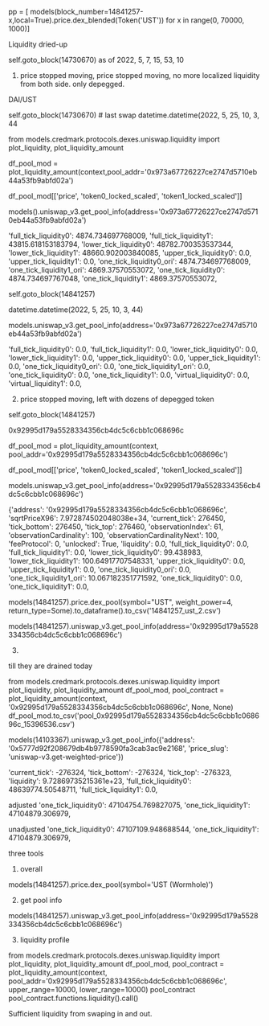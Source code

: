 pp = [ models(block_number=14841257-x,local=True).price.dex_blended(Token('UST'))
       for x in range(0, 70000, 1000)]

Liquidity dried-up

self.goto_block(14730670) as of 2022, 5, 7, 15, 53, 10

1. price stopped moving, price stopped moving, no more localized liquidity from both side. only depegged.

DAI/UST

self.goto_block(14730670) # last swap
datetime.datetime(2022, 5, 25, 10, 3, 44

from models.credmark.protocols.dexes.uniswap.liquidity import plot_liquidity, plot_liquidity_amount

df_pool_mod = plot_liquidity_amount(context,pool_addr='0x973a67726227ce2747d5710eb44a53fb9abfd02a')

df_pool_mod[['price', 'token0_locked_scaled', 'token1_locked_scaled']]

models().uniswap_v3.get_pool_info(address='0x973a67726227ce2747d5710eb44a53fb9abfd02a')

 'full_tick_liquidity0': 4874.734697768009,
 'full_tick_liquidity1': 43815.618153183794,
 'lower_tick_liquidity0': 48782.700353537344,
 'lower_tick_liquidity1': 48660.902003840085,
 'upper_tick_liquidity0': 0.0,
 'upper_tick_liquidity1': 0.0,
 'one_tick_liquidity0_ori': 4874.734697768009,
 'one_tick_liquidity1_ori': 4869.37570553072,
 'one_tick_liquidity0': 4874.734697767048,
 'one_tick_liquidity1': 4869.37570553072,

self.goto_block(14841257)

datetime.datetime(2022, 5, 25, 10, 3, 44)

models.uniswap_v3.get_pool_info(address='0x973a67726227ce2747d5710eb44a53fb9abfd02a')

 'full_tick_liquidity0': 0.0,
 'full_tick_liquidity1': 0.0,
 'lower_tick_liquidity0': 0.0,
 'lower_tick_liquidity1': 0.0,
 'upper_tick_liquidity0': 0.0,
 'upper_tick_liquidity1': 0.0,
 'one_tick_liquidity0_ori': 0.0,
 'one_tick_liquidity1_ori': 0.0,
 'one_tick_liquidity0': 0.0,
 'one_tick_liquidity1': 0.0,
 'virtual_liquidity0': 0.0,
 'virtual_liquidity1': 0.0,

2. price stopped moving, left with dozens of depegged token

self.goto_block(14841257)

0x92995d179a5528334356cb4dc5c6cbb1c068696c

df_pool_mod = plot_liquidity_amount(context, pool_addr='0x92995d179a5528334356cb4dc5c6cbb1c068696c')

df_pool_mod[['price', 'token0_locked_scaled', 'token1_locked_scaled']]

models.uniswap_v3.get_pool_info(address='0x92995d179a5528334356cb4dc5c6cbb1c068696c')

{'address': '0x92995d179a5528334356cb4dc5c6cbb1c068696c',
 'sqrtPriceX96': 7.972874502048038e+34,
 'current_tick': 276450,
 'tick_bottom': 276450,
 'tick_top': 276460,
 'observationIndex': 61,
 'observationCardinality': 100,
 'observationCardinalityNext': 100,
 'feeProtocol': 0,
 'unlocked': True,
 'liquidity': 0.0,
 'full_tick_liquidity0': 0.0,
 'full_tick_liquidity1': 0.0,
 'lower_tick_liquidity0': 99.438983,
 'lower_tick_liquidity1': 100.64917707548331,
 'upper_tick_liquidity0': 0.0,
 'upper_tick_liquidity1': 0.0,
 'one_tick_liquidity0_ori': 0.0,
 'one_tick_liquidity1_ori': 10.067182351771592,
 'one_tick_liquidity0': 0.0,
 'one_tick_liquidity1': 0.0,

models(14841257).price.dex_pool(symbol="UST", weight_power=4, return_type=Some).to_dataframe().to_csv('14841257_ust_2.csv')

models(14841257).uniswap_v3.get_pool_info(address='0x92995d179a5528334356cb4dc5c6cbb1c068696c')


3.

till they are drained today

from models.credmark.protocols.dexes.uniswap.liquidity import plot_liquidity, plot_liquidity_amount
df_pool_mod, pool_contract = plot_liquidity_amount(context, '0x92995d179a5528334356cb4dc5c6cbb1c068696c', None, None)
df_pool_mod.to_csv('pool_0x92995d179a5528334356cb4dc5c6cbb1c068696c_15396536.csv')


models(14103367).uniswap_v3.get_pool_info({'address': '0x5777d92f208679db4b9778590fa3cab3ac9e2168', 'price_slug': 'uniswap-v3.get-weighted-price'})

 'current_tick': -276324,
 'tick_bottom': -276324,
 'tick_top': -276323,
 'liquidity': 9.72869735215361e+23,
 'full_tick_liquidity0': 48639774.50548711,
 'full_tick_liquidity1': 0.0,

adjusted
 'one_tick_liquidity0': 47104754.769827075,
 'one_tick_liquidity1': 47104879.306979,

unadjusted
 'one_tick_liquidity0': 47107109.948688544,
 'one_tick_liquidity1': 47104879.306979,


three tools



1. overall

models(14841257).price.dex_pool(symbol='UST (Wormhole)')

2. get pool info

models(14841257).uniswap_v3.get_pool_info(address='0x92995d179a5528334356cb4dc5c6cbb1c068696c')

3. liquidity profile

from models.credmark.protocols.dexes.uniswap.liquidity import plot_liquidity, plot_liquidity_amount
df_pool_mod, pool_contract = plot_liquidity_amount(context, pool_addr='0x92995d179a5528334356cb4dc5c6cbb1c068696c', upper_range=10000, lower_range=10000)
pool_contract
pool_contract.functions.liquidity().call()

Sufficient liquidity from swaping in and out.
